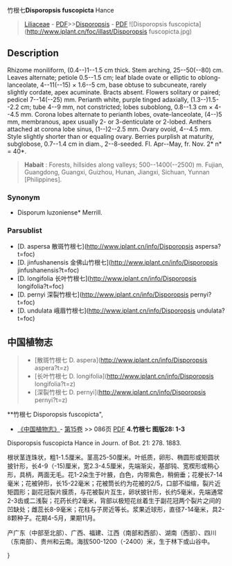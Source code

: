 竹根七**Disporopsis fuscopicta** Hance

> [Liliaceae](http://www.iplant.cn/info/Liliaceae?t=foc) - [PDF](http://www.iplant.cn/foc/pdf/Liliaceae.pdf)>>[Disporopsis](http://www.iplant.cn/info/Disporopsis?t=foc) - [PDF](http://www.iplant.cn/foc/pdf/Disporopsis.pdf)
![Disporopsis fuscopicta](http://www.iplant.cn/foc/illast/Disporopsis fuscopicta.jpg)

## Description

Rhizome moniliform, (0.4--)1--1.5 cm thick. Stem arching, 25--50(--80) cm. Leaves alternate; petiole 0.5--1.5 cm; leaf blade ovate or elliptic to oblong-lanceolate, 4--11(--15) × 1.6--5 cm, base obtuse to subcuneate, rarely slightly cordate, apex acuminate. Bracts absent. Flowers solitary or paired; pedicel 7--14(--25) mm. Perianth white, purple tinged adaxially, (1.3--)1.5--2.2 cm; tube 4--9 mm, not constricted; lobes suboblong, 0.8--1.3 cm × 4--4.5 mm. Corona lobes alternate to perianth lobes, ovate-lanceolate, (4--)5 mm, membranous, apex usually 2- or 3-denticulate or 2-lobed. Anthers attached at corona lobe sinus, (1--)2--2.5 mm. Ovary ovoid, 4--4.5 mm. Style slightly shorter than or equaling ovary. Berries purplish at maturity, subglobose, 0.7--1.4 cm in diam., 2--8-seeded. Fl. Apr--May, fr. Nov. 2* n* = 40*.


> **Habait** : 
> Forests, hillsides along valleys; 500--1400(--2500) m. Fujian, Guangdong, Guangxi, Guizhou, Hunan, Jiangxi, Sichuan, Yunnan [Philippines].

### Synonym
* Disporum luzoniense* Merrill.

### Parsublist

* [D.  aspersa  散斑竹根七](http://www.iplant.cn/info/Disporopsis aspersa?t=foc)
* [D.  jinfushanensis  金佛山竹根七](http://www.iplant.cn/info/Disporopsis jinfushanensis?t=foc)
* [D.  longifolia  长叶竹根七](http://www.iplant.cn/info/Disporopsis longifolia?t=foc)
* [D.  pernyi  深裂竹根七](http://www.iplant.cn/info/Disporopsis pernyi?t=foc)
* [D.  undulata  峨眉竹根七](http://www.iplant.cn/info/Disporopsis undulata?t=foc)

## 中国植物志

> * [散斑竹根七  D.  aspera](http://www.iplant.cn/info/Disporopsis aspera?t=z)
> * [长叶竹根七  D.  longifolia](http://www.iplant.cn/info/Disporopsis longifolia?t=z)
> * [深裂竹根七  D.  pernyi](http://www.iplant.cn/info/Disporopsis pernyi?t=z)


**竹根七 Disporopsis fuscopicta",


* [《中国植物志》](http://www.iplant.cn/frps)- [第15卷](http://www.iplant.cn/frps/vol/15) >> 086页 [PDF](http://www.iplant.cn/frps/pdf/15/086.pdf)
**4.竹根七 图版28: 1-3**

Disporopsis fuscopicta Hance in Journ. of Bot. 21: 278. 1883.

根状茎连珠状，粗1-1.5厘米。茎高25-50厘米。叶纸质，卵形、椭圆形或矩圆状披针形，长4-9（-15)厘米，宽2.3-4.5厘米，先端渐尖，基部钝、宽楔形或稍心形，具柄，两面无毛。花1-2朵生于叶腋，白色，内带紫色，稍俯垂；花梗长7-14毫米；花被钟形，长15-22毫米；花被筒长约为花被的2/5，口部不缢缩，裂片近矩圆形；副花冠裂片膜质，与花被裂片互生，卵状披针形，长约5毫米，先端通常2-3齿或二浅裂；花药长约2毫米，背部以极短花丝着生于副花冠两个裂片之间的凹缺处；雌蕊长8-9毫米；花柱与子房近等长。浆果近球形，直径7-14毫米，具2-8颗种子。花期4-5月，果期11月。

产广东（中部至北部）、广西、福建、江西（南部和西部）、湖南（西部）、四川（东南部）、贵州和云南。海拔500-1200（-2400）米，生于林下或山谷中。

}